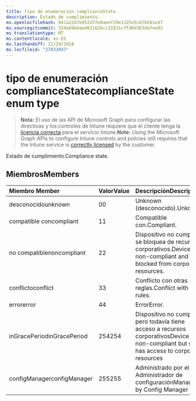 ```yaml
---
title: tipo de enumeración complianceState
description: Estado de cumplimiento.
ms.openlocfilehash: 041a2267b952d37e0aeef29e1325e5cb7b561ed7
ms.sourcegitcommit: 334e84b4aed63162bcc31831cffd6d363dafee02
ms.translationtype: MT
ms.contentlocale: es-ES
ms.lasthandoff: 11/29/2018
ms.locfileid: "27032047"
---
```

# <a name="compliancestate-enum-type"></a><span data-ttu-id="bbae1-103">tipo de enumeración complianceState</span><span class="sxs-lookup"><span data-stu-id="bbae1-103">complianceState enum type</span></span>

> <span data-ttu-id="bbae1-104">**Nota:** El uso de las API de Microsoft Graph para configurar las directivas y los controles de Intune requiere que el cliente tenga la [licencia correcta](https://go.microsoft.com/fwlink/?linkid=839381) para el servicio Intune.</span><span class="sxs-lookup"><span data-stu-id="bbae1-104">**Note:** Using the Microsoft Graph APIs to configure Intune controls and policies still requires that the Intune service is [correctly licensed](https://go.microsoft.com/fwlink/?linkid=839381) by the customer.</span></span>

<span data-ttu-id="bbae1-105">Estado de cumplimiento.</span><span class="sxs-lookup"><span data-stu-id="bbae1-105">Compliance state.</span></span>
## <a name="members"></a><span data-ttu-id="bbae1-106">Miembros</span><span class="sxs-lookup"><span data-stu-id="bbae1-106">Members</span></span>
|<span data-ttu-id="bbae1-107">Miembro	</span><span class="sxs-lookup"><span data-stu-id="bbae1-107">Member</span></span>|<span data-ttu-id="bbae1-108">Valor</span><span class="sxs-lookup"><span data-stu-id="bbae1-108">Value</span></span>|<span data-ttu-id="bbae1-109">Descripción</span><span class="sxs-lookup"><span data-stu-id="bbae1-109">Description</span></span>|
|:---|:---|:---|
|<span data-ttu-id="bbae1-110">desconocido</span><span class="sxs-lookup"><span data-stu-id="bbae1-110">unknown</span></span>|<span data-ttu-id="bbae1-111">0</span><span class="sxs-lookup"><span data-stu-id="bbae1-111">0</span></span>|<span data-ttu-id="bbae1-112">Unknown (desconocido).</span><span class="sxs-lookup"><span data-stu-id="bbae1-112">Unknown.</span></span>|
|<span data-ttu-id="bbae1-113">compatible con</span><span class="sxs-lookup"><span data-stu-id="bbae1-113">compliant</span></span>|<span data-ttu-id="bbae1-114">1</span><span class="sxs-lookup"><span data-stu-id="bbae1-114">1</span></span>|<span data-ttu-id="bbae1-115">Compatible con.</span><span class="sxs-lookup"><span data-stu-id="bbae1-115">Compliant.</span></span>|
|<span data-ttu-id="bbae1-116">no compatible</span><span class="sxs-lookup"><span data-stu-id="bbae1-116">noncompliant</span></span>|<span data-ttu-id="bbae1-117">2</span><span class="sxs-lookup"><span data-stu-id="bbae1-117">2</span></span>|<span data-ttu-id="bbae1-118">Dispositivo no cumple y se bloquea de recursos corporativos.</span><span class="sxs-lookup"><span data-stu-id="bbae1-118">Device is non-compliant and is blocked from corporate resources.</span></span>|
|<span data-ttu-id="bbae1-119">conflicto</span><span class="sxs-lookup"><span data-stu-id="bbae1-119">conflict</span></span>|<span data-ttu-id="bbae1-120">3</span><span class="sxs-lookup"><span data-stu-id="bbae1-120">3</span></span>|<span data-ttu-id="bbae1-121">Conflicto con otras reglas.</span><span class="sxs-lookup"><span data-stu-id="bbae1-121">Conflict with other rules.</span></span>|
|<span data-ttu-id="bbae1-122">error</span><span class="sxs-lookup"><span data-stu-id="bbae1-122">error</span></span>|<span data-ttu-id="bbae1-123">4</span><span class="sxs-lookup"><span data-stu-id="bbae1-123">4</span></span>|<span data-ttu-id="bbae1-124">Error</span><span class="sxs-lookup"><span data-stu-id="bbae1-124">Error.</span></span>|
|<span data-ttu-id="bbae1-125">inGracePeriod</span><span class="sxs-lookup"><span data-stu-id="bbae1-125">inGracePeriod</span></span>|<span data-ttu-id="bbae1-126">254</span><span class="sxs-lookup"><span data-stu-id="bbae1-126">254</span></span>|<span data-ttu-id="bbae1-127">Dispositivo no cumple pero todavía tiene acceso a recursos corporativos</span><span class="sxs-lookup"><span data-stu-id="bbae1-127">Device is non-compliant but still has access to corporate resources</span></span>|
|<span data-ttu-id="bbae1-128">configManager</span><span class="sxs-lookup"><span data-stu-id="bbae1-128">configManager</span></span>|<span data-ttu-id="bbae1-129">255</span><span class="sxs-lookup"><span data-stu-id="bbae1-129">255</span></span>|<span data-ttu-id="bbae1-130">Administrado por el Administrador de configuración</span><span class="sxs-lookup"><span data-stu-id="bbae1-130">Managed by Config Manager</span></span>|



